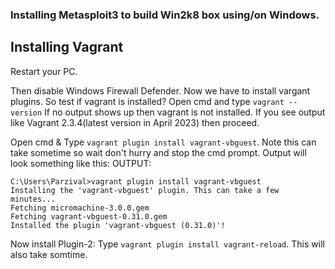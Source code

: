 ### Installing Metasploit3 to build Win2k8 box using/on Windows.
## Installing Vagrant
Restart your PC.

Then disable Windows Firewall Defender.
Now we have to install vargant plugins. So test if vagrant is installed? Open cmd and type ```vagrant --version```
If no output shows up then vagrant is not installed. If you see output like Vagrant 2.3.4(latest version in April 2023) then proceed.

Open cmd & Type ```vagrant plugin install vagrant-vbguest```. Note this can take sometime so wait don't hurry and stop the cmd prompt. Output will look something like this:
OUTPUT:
``` 
C:\Users\Parzival>vagrant plugin install vagrant-vbguest
Installing the 'vagrant-vbguest' plugin. This can take a few minutes...
Fetching micromachine-3.0.0.gem
Fetching vagrant-vbguest-0.31.0.gem
Installed the plugin 'vagrant-vbguest (0.31.0)'!
```
Now install Plugin-2: Type ``` vagrant plugin install vagrant-reload ```. This will also take somtime.
```

```
